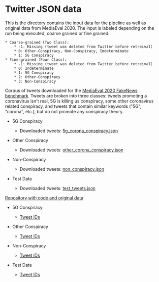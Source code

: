 # Twitter JSON data

This is the directory contains the input data for the pipeline as well as original data from MediaEval 2020. The input is labeled depending on the run being executed, coarse grained or fine grained.

    * Coarse-grained (Two Class):
        * -1: Missing (tweet was deleted from Twitter before retreival)
        * 0: Other-Conspiracy, Non-Conspiracy, Indeterminate
        * 1: 5G Conspiracy
    * Fine-grained (Four Class):
        * -1: Missing (tweet was deleted from Twitter before retreival)
        * 0: Indeterminate
        * 1: 5G Conspiracy
        * 2: Other-Conspiracy
        * 3: Non-Conspiracy

Corpus of tweets downloaded for the [MediaEval 2020 FakeNews benchmark](https://multimediaeval.github.io/editions/2020/tasks/fakenews/). Tweets are broken into three classes: tweets promoting a coronavirus isn't real, 5G is killing us conspiracy, some other coronavirus related conspiracy, and tweets that contain similar keywords ("5G", "corona", etc.), but do not promote any conspiracy theory.

* 5G Conspiracy
  * Downloaded tweets: [5g_corona_conspiracy.json](https://git.txstate.edu/CS7311/a-m730/blob/master/Project/source/data/5g_corona_conspiracy.json)

* Other Conspiracy
  * Downloaded tweets: [other_corona_conspiracy.json](https://git.txstate.edu/CS7311/a-m730/blob/master/Project/source/data/other_corona_conspiracy.json)

* Non-Conspiracy
  * Downloaded tweets: [non_conspiracy.json](https://git.txstate.edu/CS7311/a-m730/blob/master/Project/source/data/non_conspiracy.json)

* Test Data 
  * Downloaded tweets: [test_tweets.json](https://git.txstate.edu/CS7311/a-m730/blob/master/Project/source/data/test_tweets.json)

[Repository with code and original data](https://git.txstate.edu/CS7311/a-m730/tree/master/Project)

* 5G Conspiracy
  * [Tweet IDs](https://git.txstate.edu/CS7311/a-m730/blob/master/Project/source/data/5g_corona_conspiracy_ids.json)

* Other Conspiracy
  * [Tweet IDs](https://git.txstate.edu/CS7311/a-m730/blob/master/Project/source/data/other_corona_conspiracy_ids.json)

* Non-Conspiracy
  * [Tweet IDs](https://git.txstate.edu/CS7311/a-m730/blob/master/Project/source/data/non_conspiracy_ids.json)

* Test Data
  * [Tweet IDs](https://git.txstate.edu/CS7311/a-m730/blob/master/Project/source/data/test_tweet_ids.json)

